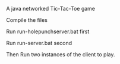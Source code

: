 A java networked Tic-Tac-Toe game

Compile the files

Run run-holepunchserver.bat first

Run run-server.bat second

Then Run two instances of the client to play.
